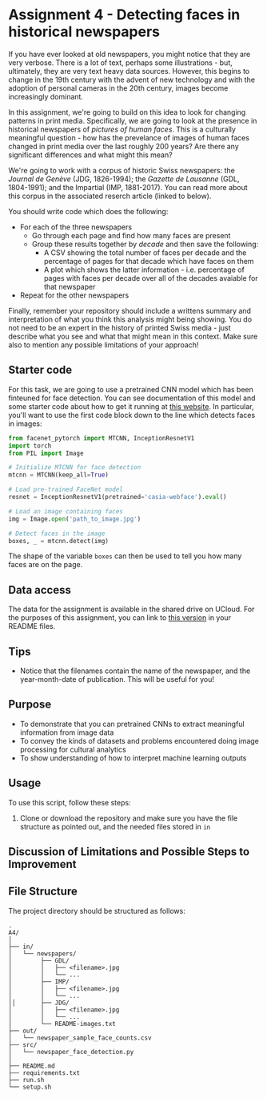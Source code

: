 # Assignment 4 - Detecting faces in historical newspapers

If you have ever looked at old newspapers, you might notice that they are very verbose. There is a lot of text, perhaps some illustrations - but, ultimately, they are very text heavy data sources. However, this begins to change in the 19th century with the advent of new technology and with the adoption of personal cameras in the 20th century, images become increasingly dominant.

In this assignment, we're going to build on this idea to look for changing patterns in print media. Specifically, we are going to look at the presence in historical newspapers of *pictures of human faces*. This is a culturally meaningful question - how has the prevelance of images of human faces changed in print media over the last roughly 200 years? Are there any significant differences and what might this mean?

We're going to work with a corpus of historic Swiss newspapers: the *Journal de Genève* (JDG, 1826-1994); the *Gazette de Lausanne* (GDL, 1804-1991); and the Impartial (IMP, 1881-2017). You can read more about this corpus in the associated reserch article (linked to below).

You should write code which does the following:

- For each of the three newspapers
    - Go through each page and find how many faces are present
    - Group these results together by *decade* and then save the following:
        - A CSV showing the total number of faces per decade and the percentage of pages for that decade which have faces on them
        - A plot which shows the latter information - i.e. percentage of pages with faces per decade over all of the decades avaiable for that newspaper
- Repeat for the other newspapers

Finally, remember your repository should include a writtens summary and interpretation of what you think this analysis might being showing. You do not need to be an expert in the history of printed Swiss media - just describe what you see and what that might mean in this context. Make sure also to mention any possible limitations of your approach!


## Starter code

For this task, we are going to use a pretrained CNN model which has been finteuned for face detection. You can see documentation of this model and some starter code about how to get it running at [this website](https://medium.com/@danushidk507/facenet-pytorch-pretrained-pytorch-face-detection-mtcnn-and-facial-recognition-b20af8771144). In particular, you'll want to use the first code block down to the line which detects faces in images:

```python
from facenet_pytorch import MTCNN, InceptionResnetV1
import torch
from PIL import Image

# Initialize MTCNN for face detection
mtcnn = MTCNN(keep_all=True)

# Load pre-trained FaceNet model
resnet = InceptionResnetV1(pretrained='casia-webface').eval()

# Load an image containing faces
img = Image.open('path_to_image.jpg')

# Detect faces in the image
boxes, _ = mtcnn.detect(img)
```

The shape of the variable ```boxes``` can then be used to tell you how many faces are on the page.

## Data access

The data for the assignment is available in the shared drive on UCloud. For the purposes of this assignment, you can link to [this version](https://zenodo.org/records/3706863) in your README files.

## Tips

- Notice that the filenames contain the name of the newspaper, and the year-month-date of publication. This will be useful for you!

## Purpose

- To demonstrate that you can pretrained CNNs to extract meaningful information from image data
- To convey the kinds of datasets and problems encountered doing image processing for cultural analytics
- To show understanding of how to interpret machine learning outputs

## Usage
To use this script, follow these steps:

1. Clone or download the repository and make sure you have the file structure as pointed out, and the needed files stored in `in`

## Discussion of Limitations and Possible Steps to Improvement


## File Structure
The project directory should be structured as follows:

```
.
A4/
│
├── in/
│   └── newspapers/
│        ├── GDL/
│        │   ├── <filename>.jpg
│        │   └── ...
│        ├── IMP/
│        │   ├── <filename>.jpg
│        │   └── ...
││       ├── JDG/
│        │   ├── <filename>.jpg
│        │   └── ...
│        └── README-images.txt
├── out/
│   └── newspaper_sample_face_counts.csv
├── src/
│   └── newspaper_face_detection.py
│
├── README.md
├── requirements.txt
├── run.sh
└── setup.sh
```